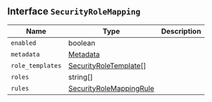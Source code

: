 ## Interface `SecurityRoleMapping`

| Name | Type | Description |
| - | - | - |
| `enabled` | boolean | &nbsp; |
| `metadata` | [Metadata](./Metadata.md) | &nbsp; |
| `role_templates` | [SecurityRoleTemplate](./SecurityRoleTemplate.md)[] | &nbsp; |
| `roles` | string[] | &nbsp; |
| `rules` | [SecurityRoleMappingRule](./SecurityRoleMappingRule.md) | &nbsp; |
